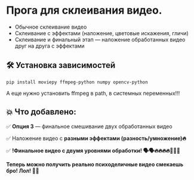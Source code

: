 # Прога для склеивания видео.

* Обычное склеивание видео
* Склеивание с эффектами (наложение, цветовые искажения, гличи)
* Склеивание и финальный этап — наложение обработанных видео друг на друга с эффектами

## 🛠 Установка зависимостей

```pip install moviepy ffmpeg-python numpy opencv-python```

А еще нужно установить ffmpeg в path, в системных переменных!!!

## 💥 Что добавлено:

✅ **Опция 3** — финальное смешивание двух обработанных видео

✅ Наложение видео с **разными эффектами (разность/умножение)🔥**

✅ **!Финальное видео с двумя уровнями обработки! 🗣🗣🔥🔥🔥🔥🙏🙏🙏**

**Теперь можно получить реально психоделичные видео смекаешь бро! Лол! 😵‍💫**